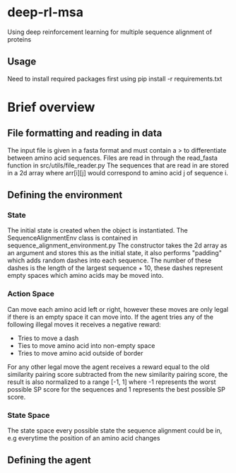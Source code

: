 # deep-rl-msa
Using deep reinforcement learning for multiple sequence alignment of proteins

## Usage
Need to install required packages first using pip install -r requirements.txt
 

# Brief overview

## File formatting and reading in data
The input file is given in a fasta format and must contain a > to differentiate between 
amino acid sequences. Files are read in through the read_fasta function in src/utils/file_reader.py
The sequences that are read in are stored in a 2d array where arr[i][j] would correspond to amino acid j
of sequence i.

## Defining the environment

### State
The initial state is created when the object is instantiated. The SequenceAlignmentEnv class is contained in sequence_alignment_environment.py
The constructor takes the 2d array as an argument and stores this as the initial state, it also performs "padding" which adds
random dashes into each sequence. The number of these dashes is the length of the largest sequence + 10, these dashes represent
empty spaces which amino acids may be moved into.

### Action Space
Can move each amino acid left or right, however these moves are only legal if there is an empty space it can move into.
If the agent tries any of the following illegal moves it receives a negative reward:

- Tries to move a dash
- Ties to move amino acid into non-empty space
- Tries to move amino acid outside of border

For any other legal move the agent receives a reward equal to the old similarity pairing score subtracted from the new similarity pairing score, the result
is also normalized to a range [-1, 1] where -1 represents the worst possible SP score for the sequences and 1 represents the best possible SP score.

### State Space
The state space every possible state the sequence alignment could be in, e.g everytime the position of an amino acid changes

## Defining the agent


